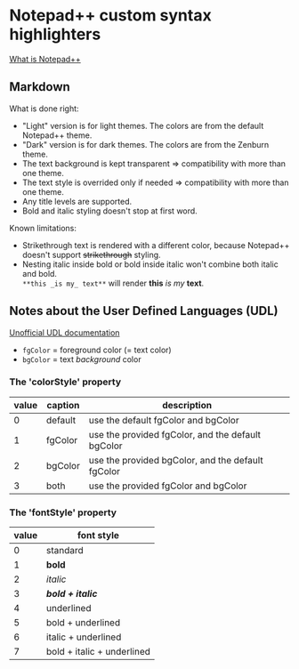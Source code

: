 # Notepad++ custom syntax highlighters

[What is Notepad++](https://notepad-plus-plus.org/)

## Markdown
What is done right:
- "Light" version is for light themes. The colors are from the default Notepad++ theme.
- "Dark" version is for dark themes. The colors are from the Zenburn theme.
- The text background is kept transparent => compatibility with more than one theme.
- The text style is overrided only if needed => compatibility with more than one theme.
- Any title levels are supported.
- Bold and italic styling doesn't stop at first word.

Known limitations:
- Strikethrough text is rendered with a different color, because Notepad++ doesn't support ~~strikethrough~~ styling.
- Nesting italic inside bold or bold inside italic won't combine both italic and bold.\
`**this _is my_ text**` will render **this** _is my_ **text**.

## Notes about the User Defined Languages (UDL)

[Unofficial UDL documentation](http://ivan-radic.github.io/udl-documentation/)

- `fgColor` = foreground color (= text color)
- `bgColor` = text _background_ color

### The 'colorStyle' property
value | caption | description
----- | ------- | -----------
0 | default | use the default fgColor and bgColor
1 | fgColor | use the provided fgColor, and the default bgColor
2 | bgColor | use the provided bgColor, and the default fgColor
3 | both | use the provided fgColor and bgColor

### The 'fontStyle' property
value | font style
----- | ----------
0 | standard
1 | **bold**
2 | *italic*
3 | ***bold + italic***
4 | underlined
5 | bold + underlined
6 | italic + underlined
7 | bold + italic + underlined

